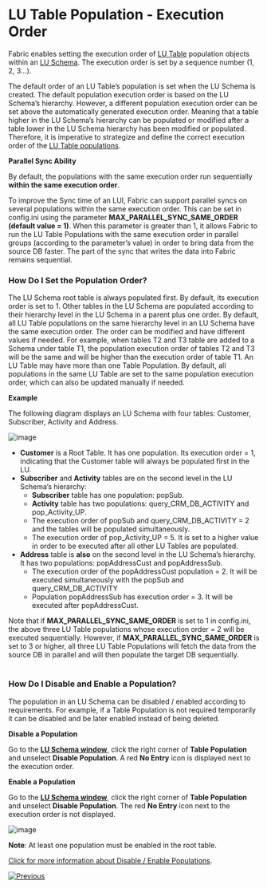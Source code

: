 # LU Table Population - Execution Order

Fabric enables setting the execution order of [LU Table](https://github.com/k2view-academy/K2View-Academy/blob/master/articles/06_LU_tables/01_LU_tables_overview.md) population objects within an [LU Schema](https://github.com/k2view-academy/K2View-Academy/blob/master/articles/03_logical_units/03_LU_schema_window.md). The execution order is set by a sequence number (1, 2, 3…).

The default order of an LU Table’s population is set when the LU Schema is created. The default population execution order is based on the LU Schema’s hierarchy. However, a different population execution order can be set above the automatically generated execution order. Meaning that a table higher in the LU Schema’s hierarchy can be populated or modified after a table lower in the LU Schema hierarchy has been modified or populated. Therefore, it is imperative to strategize and define the correct execution order of the [LU Table populations](https://github.com/k2view-academy/K2View-Academy/blob/master/articles/07_table_population/01_table_population_overview.md).

**Parallel Sync Ability**

By default, the populations with the same execution order run sequentially **within the same execution order**.

To improve the Sync time of an LUI, Fabric can support parallel syncs on several populations within the same execution order. This can be set in config.ini using the parameter **MAX_PARALLEL_SYNC_SAME_ORDER (default value = 1)**. When this parameter is greater than 1, it allows Fabric to run the LU Table Populations with the same execution order in parallel groups (according to the parameter’s value) in order to bring data from the source DB faster. The part of the sync that writes the data into Fabric remains sequential.

### How Do I Set the Population Order?

The LU Schema root table is always populated first. By default, its execution order is set to 1. Other tables in the LU Schema are populated according to their hierarchy level in the LU Schema in a parent plus one order.
By default, all LU Table populations on the same hierarchy level in an LU Schema have the same execution order. The order can be modified and have different values if needed. For example, when tables T2 and T3 table are added to a Schema under table T1, the population execution order of tables T2 and T3 will be the same and will be higher than the execution order of table T1.
An LU Table may have more than one Table Population. By default, all populations in the same LU Table are set to the same population execution order, which can also be updated manually if needed. 

**Example**

The following diagram displays an LU Schema with four tables: Customer, Subscriber, Activity and Address.


![image](https://github.com/k2view-academy/K2View-Academy/blob/master/articles/07_table_population/images/07_13_01_screen.png)

*	**Customer** is a Root Table. It has one population. Its execution order = 1, indicating that the Customer table will always be populated first in the LU.
*	**Subscriber** and **Activity** tables are on the second level in the LU Schema’s hierarchy: 
    *	**Subscriber** table has one population: popSub. 
    *	**Activity** table has two populations: query_CRM_DB_ACTIVITY and pop_Activity_UP. 
    *	The execution order of popSub and query_CRM_DB_ACTIVITY = 2 and the tables will be populated simultaneously.
    *	The execution order of pop_Activity_UP = 5. It is set to a higher value in order to be executed after all other LU Tables are populated.
*	**Address** table is **also** on the second level in the LU Schema’s hierarchy. It has two populations: popAddressCust and popAddressSub. 
    *	The execution order of the popAddressCust population = 2. It will be executed simultaneously with the popSub and query_CRM_DB_ACTIVITY
    *	Population popAddressSub has execution order = 3. It will be executed after popAddressCust.

Note that if **MAX_PARALLEL_SYNC_SAME_ORDER** is set to 1 in config.ini, the above three LU Table populations whose execution order = 2 will be executed sequentially. However, if **MAX_PARALLEL_SYNC_SAME_ORDER** is set to 3 or higher, all three LU Table Populations will fetch the data from the source DB in parallel and will then populate the target DB sequentially.  
 
### How Do I Disable and Enable a Population? 
The population in an LU Schema can be disabled / enabled according to requirements. For example, if a Table Population is not required temporarily it can be disabled and be later enabled instead of being deleted. 

**Disable a Population**

Go to the [**LU Schema window**](https://github.com/k2view-academy/K2View-Academy/blob/master/articles/03_logical_units/03_LU_schema_window.md),  click the right corner of **Table Population** and unselect **Disable Population**. A red **No Entry** icon is displayed next to the execution order.

**Enable a Population**

Go to the [**LU Schema window**](https://github.com/k2view-academy/K2View-Academy/blob/master/articles/03_logical_units/03_LU_schema_window.md), click the right corner of **Table Population** and unselect **Disable Population**. The red **No Entry** icon next to the execution order is not displayed.

![image](https://github.com/k2view-academy/K2View-Academy/blob/master/articles/07_table_population/images/07_13_02_screen2.png)

**Note**: At least one population must be enabled in the root table.

[Click for more information about Disable / Enable Populations](https://github.com/k2view-academy/K2View-Academy/blob/master/articles/03_logical_units/13_disable_enable_populations_in_schema.md).

[![Previous](https://github.com/k2view-academy/K2View-Academy/blob/master/articles/images/Previous.png)](https://github.com/k2view-academy/K2View-Academy/blob/master/articles/07_table_population/12_table_population_diagram_outline.md)
